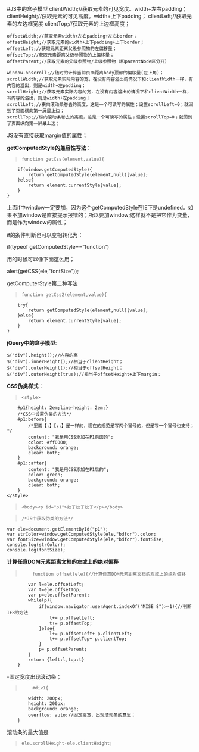 #JS中的盒子模型
    clientWidth;//获取元素的可见宽度。width+左右padding；
    clientHeight;//获取元素的可见高度。width+上下padding；
    clientLeft;//获取元素的左边框宽度
    clientTop;//获取元素的上边框高度；

    offsetWidth;//获取元素width+左右padding+左右border；
    offsetHeight;//获取元素的width+上下padding+上下border；
    offsetLeft;//获取元素距离父级参照物的左偏移量；
    offsetTop;//获取元素距离父级参照物的上偏移量；
    offsetParent;//获取元素的父级参照物/上级参照物（和parentNode区分开）

	window.onscroll;//随时的计算当前页面距离body顶部的偏移量(左上角)；
    scrollWidth;//获取元素实际内容的宽，在没有内容溢出的情况下和clientWidth一样，有内容的溢出，则是width+左padding；
    scrollHeight;//获取元素实际内容的宽，在没有内容溢出的情况下和clientWidth一样，有内容的溢出，则是width+左padding；
    scrollLeft;//横向滚动条卷去的高度，这是一个可读写的属性；设置scrollLeft=0；就回到了页面横向第一屏最上边；
    scrollTop;//纵向滚动条卷去的高度，这是一个可读写的属性；设置scrollTop=0；就回到了页面纵向第一屏最上边；

JS没有直接获取margin值的属性；

**getComputedStyle的兼容性写法**：
>     function getCss(element,value){
        if(window.getComputedStyle){
            return getComputedStyle(element,null)[value];
        }else{
            return element.currentStyle[value];
        }
    }

上面if中window一定要加，因为这个getComputedStyle在IE下是undefined。如果不加window是直接提示报错的；所以要加window;这样就不是把它作为变量，而是作为window的属性；

if的条件判断也可以变相转化为：

if(typeof getComputedStyle==”function”)

用的时候可以像下面这么用；

alert(getCSS(ele,"fontSize"));

getComputerStyle第二种写法
>     function getCss2(element,value){
        try{
            return getComputedStyle(element,null)[value];
        }else{
            return element.currentStyle[value];
        }
    }

**jQuery中的盒子模型**:

    $("div").height();//内容的高
    $("div").innerHeight();//相当于clientHeight；
    $("div").outerHeight();//相当于offsetHeight；
    $("div").outerHeight(true);//相当于offsetHeight+上下margin；

**CSS伪类样式**：
>     <style>
        #p1{height: 2em;line-height: 2em;}
        /*CSS中设置伪类的方法*/
        #p1:before{
            /*里面【:】【::】是一样的，现在的规范是写两个冒号的，但是写一个冒号也支持；*/
            content: "我是用CSS添加在P1前面的";
            color: #ff0000;
            background: orange;
            clear: both;
        }
        #p1::after{
            content: "我是用CSS添加在P1后的";
            color: green;
            background: orange;
            clear: both;
        }
    </style>
> `<body><p id="p1">蚊子蚊子蚊子</p></body>`

>     /*JS中获取伪类的方法*/
    var ele=document.getElementById("p1");
    var strColor=window.getComputedStyle(ele,"bdfor").color;
    var fontSize=window.getComputedStyle(ele,"bdfor").fontSize;
    console.log(strColor);
    console.log(fontSize);

**计算任意DOM元素距离文档的左或上的绝对偏移**
>         function offset(ele){//计算任意DOM元素距离文档的左或上的绝对偏移
            var l=ele.offsetLeft;
            var t=ele.offsetTop;
            var p=ele.offsetParent;
            while(p){
                if(window.navigator.userAgent.indexOf("MISE 8")>-1){//判断IE8的方法
                    l+= p.offsetLeft;
                    t+= p.offsetTop;
                }else{
                    l+= p.offsetLeft+ p.clientLeft;
                    t+= p.offsetTop+ p.clientTop;
                }
                p= p.offsetParent;
            }
            return {left:l,top:t}
        }

-固定宽度出现滚动条；

>         #div1{
            width: 200px;
            height: 200px;
            background: orange;
            overflow: auto;//固定高宽，出现滚动条的意思；
        } 

滚动条的最大值是
>     ele.scrollHeight-ele.clientHeight;